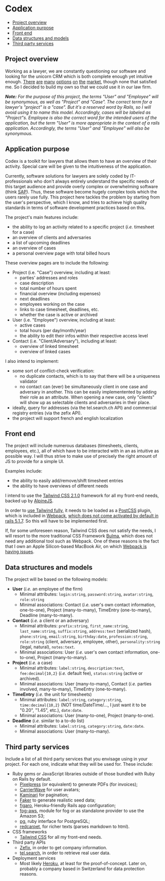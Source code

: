 # Codex

- [Project overview](#project-overview)
- [Application purpose](#application-purpose)
- [Front end](#front-end)
- [Data structures and models](#data-structures-and-models)
- [Third party services](#third-party-services)

## Project overview

Working as a lawyer, we are constantly questioning our software and looking for the unicorn CRM which is both complete enough yet intuitive enough. [There](https://www.coradis.ch) [are](https://www.winjur.com/features.php) [many](https://fr.timesensor.ch) [options](https://www.clio.com/uk/) [on](https://www.microsoft.com/fr-ch/microsoft-365/sharepoint/collaboration) [the](https://www.vertec.com/ch/) [market](https://www.sergroup.com/de/ecm-software.html), though none that satisfied me. So I decided to build my own so that we could use it in our law firm.

_**Note:** For the purpose of this project, the terms "User" and "Employee" will be synonymous, as well as "Project" and "Case". The correct term for a lawyer's "project" is a "case". But it's a reserved word by Rails, so I will avoid using it to name this model. Accordingly, cases will be labeled as "Project"s. Employee is also the correct word for the intended users of the application, but the term "User" is more appropriate in the context of a rails application. Accordingly, the terms "User" and "Employee" will also be synonymous._

## Application purpose

Codex is a toolkit for lawyers that allows them to have an overview of their activity. Special care will be given to the intuitiveness of the application.

Currently, software solutions for lawyers are solely coded by IT-professionals who don't always entirely understand the specific needs of this target audience and provide overly complex or overwhelming software (think [SAP](https://www.sap.com/suisse/index.html)). Thus, these software become hugely complex tools which the users rarely use fully. This project here tackles the problem by starting from the user's perspective, which I know, and tries to achieve high quality standards in terms of software development practices based on this.

The project's main features include:
- the ability to log an activity related to a specific project (_i.e._ timesheet for a case)
- an overview of clients and adversaries
- a list of upcoming deadlines
- an overview of cases
- a personal overview page with total billed hours

These overview pages are to include the following:
- Project (i.e. "Case") overview, including at least:
  - parties' addresses and roles
  - case description
  - total number of hours spent
  - financial overview (including expenses)
  - next deadlines
  - employees working on the case
  - links to case timesheet, deadlines, etc.
  - whether the case is active or archived
- User (i.e. "Employee") overview, including at least:
  - active cases
  - total hours (per day/month/year)
  - the ability to edit their infos within their respective access level
- Contact (i.e. "Client/Adversary"), including at least:
  - overview of linked timesheet
  - overview of linked cases

I also intend to implement:
- some sort of conflict-check verification:
  - no duplicate contacts, which is to say that there will be a uniqueness validator
  - no contact can (ever) be simultaneously client in one case and adversary in another. This can be easily implementented by adding their role as an attribute. When opening a new case, only "clients" will show up as selectable clients and adversaries in their place.
- ideally, query for addresses (via the tel.search.ch API) and commercial registry entries (via the zefix API).
- the project will support french and english localization

## Front end

The project will include numerous databases (timesheets, clients, employees, etc.), all of which have to be interacted with in an as intuitive as possible way. I will thus strive to make use of precisely the right amount of JS to provide for a simple UI.

Examples include:
- the ability to easily add/remove/shift timesheet entries
- the ability to have overviews of different needs

I intend to use the [Tailwind CSS 2.1.0](https://tailwindcss.com) framework for all my front-end needs, backed up by [AlpineJS](https://github.com/alpinejs/alpine).

In order to [use Tailwind fully](https://tailwindcss.com/docs/installation), it needs to be loaded as a [PostCSS](https://postcss.org) plugin, which is included in [Webpack](https://webpack.js.org), [which does not come activated by default in rails 5.1.7](https://samuelmullen.com/articles/embracing-change-rails51-adopts-yarn-webpack-and-the-js-ecosystem/). So this will have to be implemented first.

If, for some unforeseen reason, Tailwind CSS does not satisfy the needs, I will resort to the more traditional CSS Framework [Bulma](https://bulma.io), which does not need any additional tool such as Webpack. One of these reasons is the fact that I own an Apple Silicon-based MacBook Air, on which [Webpack is having issues](https://github.com/rails/webpacker/issues/2992#issuecomment-827002178).

## Data structures and models

The project will be based on the following models:
- **User** (_i.e._ an employee of the firm)
  - Minimal attributes: `login:string`, `password:string`, `avatar:string`, `role:string`
  - Minimal associations: Contact (_i.e._ user's own contact information, one-to-one), Project (many-to-many), TimeEntry (one-to-many), Deadline (many-to-many).
- **Contact** (_i.e._ a client or an adversary)
  - Minimal attributes: `prefix:string`, `first_name:string`, `last_name:string`, `suffix:string`, `address:text` (serialized hash), `phone:string`, `email:string`, `birthday:date`, `profession:string`, `role:string` (client, adversary, employee, other), `personality:string` (legal, natural), `notes:text`.
  - Minimal associations: User (_i.e._ user's own contact information, one-to-one), Project (many-to-many).
- **Project** (_i.e._ a case)
  - Minimal attributes: `label:string`, `description:text`, `fee:decimal{10,2}` (_i.e._ default fee), `status:string` (active or archived).
  - Minimal associations: User (many-to-many), Contact (_i.e._ parties involved, many-to-many), TimeEntry (one-to-many).
- **TimeEntry** (_i.e._ the unit for timesheets)
  - Minimal attributes: `label:string`, `category:string`, `time:decimal{10,2}` (NOT time/DateTime/..., I just want it to be "0.20", "1.45", etc.), `date:date`.
  - Minimal associations: User (many-to-one), Project (many-to-one).
- **Deadline** (_i.e._ similar to a to-do list)
  - Minimal attributes: `label:string`, `category:string`, `date:date`.
  - Minimal associations: User (many-to-many).

## Third party services

Include a list of all third party services that you envisage using in your project. For each one, indicate what they will be used for. These include:

* Ruby gems or JavaScript libraries outside of those bundled with Ruby on Rails by default.
  - [Pixelpress](https://github.com/nerdgeschoss/pixelpress) (or equivalent) to generate PDFs (for invoices);
  - [CarrierWave](https://github.com/carrierwaveuploader/carrierwave) for user avatars;
  - [Kaminari](https://github.com/kaminari/kaminari) for pagination;
  - [Faker](https://github.com/faker-ruby/faker) to generate realistic seed data;
  - [figaro](https://rubygems.org/gems/figaro), Heroku-friendly Rails app configuration;
  - [fog-aws](https://rubygems.org/gems/fog-aws), module for fog or as standalone provider to use the Amazon S3;
  - [pg](https://rubygems.org/gems/pg), ruby interface for PostgreSQL;
  - [redcarpet](https://rubygems.org/gems/redcarpet), for richer texts (parses markdown to html).
* CSS frameworks
  - [Tailwind CSS](https://tailwindcss.com) for all my front-end needs.
* Third party APIs
  - [Zefix](https://www.e-service.admin.ch/wiki/display/openegovdoc/Zefix+Webservice), in order to get company information.
  - [tel.search](https://tel.search.ch/api/help.fr.html), in order to retrieve real user data.
* Deployment services
  - Most likely [Heroku](https://www.heroku.com), at least for the proof-of-concept. Later on, probably a company based in Switzerland for data protection reasons.
